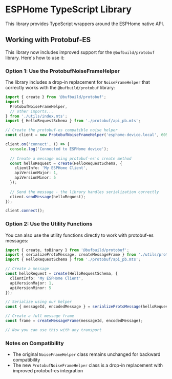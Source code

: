 # ESPHome TypeScript Library

This library provides TypeScript wrappers around the ESPHome native API.

## Working with Protobuf-ES

This library now includes improved support for the `@bufbuild/protobuf` library. Here's how to use it:

### Option 1: Use the ProtobufNoiseFrameHelper

The library includes a drop-in replacement for `NoiseFrameHelper` that correctly works with the `@bufbuild/protobuf` library:

```typescript
import { create } from '@bufbuild/protobuf';
import { 
  ProtobufNoiseFrameHelper, 
  // other imports...
} from './utils/index.mts';
import { HelloRequestSchema } from './protobuf/api_pb.mts';

// Create the protobuf-es compatible noise helper
const client = new ProtobufNoiseFrameHelper('esphome-device.local', 6053, 'YOUR_ENCRYPTION_KEY');

client.on('connect', () => {
  console.log('Connected to ESPHome device');
  
  // Create a message using protobuf-es's create method
  const helloRequest = create(HelloRequestSchema, {
    clientInfo: 'My ESPHome Client',
    apiVersionMajor: 1,
    apiVersionMinor: 5
  });
  
  // Send the message - the library handles serialization correctly
  client.sendMessage(helloRequest);
});

client.connect();
```

### Option 2: Use the Utility Functions

You can also use the utility functions directly to work with protobuf-es messages:

```typescript
import { create, toBinary } from '@bufbuild/protobuf';
import { serializeProtoMessage, createMessageFrame } from './utils/protobufHelpers.mts';
import { HelloRequestSchema } from './protobuf/api_pb.mts';

// Create a message
const helloRequest = create(HelloRequestSchema, {
  clientInfo: 'My ESPHome Client',
  apiVersionMajor: 1,
  apiVersionMinor: 5
});

// Serialize using our helper
const { messageId, encodedMessage } = serializeProtoMessage(helloRequest);

// Create a full message frame
const frame = createMessageFrame(messageId, encodedMessage);

// Now you can use this with any transport
```

### Notes on Compatibility

- The original `NoiseFrameHelper` class remains unchanged for backward compatibility
- The new `ProtobufNoiseFrameHelper` class is a drop-in replacement with improved protobuf-es integration 